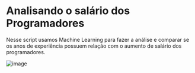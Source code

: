 # Analisando o salário dos Programadores

Nesse script usamos Machine Learning para fazer a análise e comparar se os anos de experiência possuem relação com o aumento de salário dos programadores.

![image](https://github.com/KARINAgoncalvesSOARES/ML_analisando_salario_programadores/assets/104592210/27afd9ed-fea3-4124-a0ec-eee17c97f77d)
